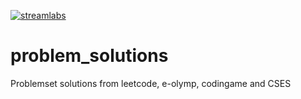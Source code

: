 [![streamlabs](https://img.shields.io/badge/Donate-%241-red)](https://streamlabs.com/davidkobalia/tip)
# problem_solutions
Problemset solutions from leetcode, e-olymp, codingame and CSES
